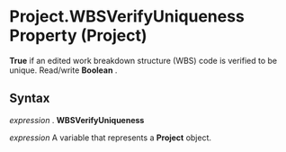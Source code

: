 
# Project.WBSVerifyUniqueness Property (Project)

 **True** if an edited work breakdown structure (WBS) code is verified to be unique. Read/write **Boolean** .


## Syntax

 _expression_ . **WBSVerifyUniqueness**

 _expression_ A variable that represents a **Project** object.

